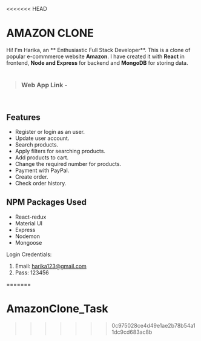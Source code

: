 <<<<<<< HEAD
   # AMAZON CLONE

Hi! I'm Harika, an ** Enthusiastic Full Stack Developer**. This is a clone of popular e-commmerce website **Amazon**.
I have created it with **React** in frontend,  **Node and Express** for backend and **MongoDB** for storing data.
<br>
<br>
> ### Web App Link - 


<br>

## Features

- Register or login as an user.
- Update user account.
- Search products.
- Apply filters for searching products.
- Add products to cart.
- Change the required number for products.
- Payment with PayPal.
- Create order.
- Check order history.

##  NPM Packages Used

- React-redux
- Material UI
- Express
- Nodemon
- Mongoose


Login Credentials:
1. Email: harika123@gmail.com
2. Pass: 123456


=======
# AmazonClone_Task
>>>>>>> 0c975028ce4d49e1ae2b78b54a11dc9cd683ac8b
